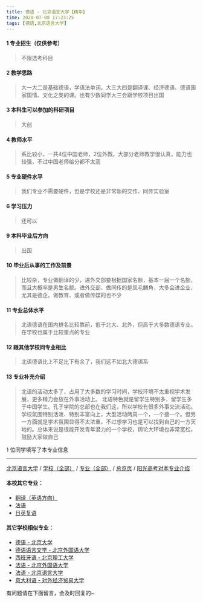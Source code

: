 ```yaml
---
title: 德语 - 北京语言大学【精华】
time: 2020-07-08 17:23:25
tags: [德语,北京语言大学]
---
```

#### 1 专业招生（仅供参考）  
> 不限选考科目 


#### 2 教学思路
> 大一大二是基础德语，学语法单词。大三大四是翻译课、经济德语、德语国家国情、文化之类的课。也有少数同学大三会跟学校项目出国


#### 3 本科生可以参加的科研项目
>  大创


#### 4 教师水平
> 系比较小，一共4位中国老师，2位外教。大部分老师教学很认真，能力也较强，不过中国老师给分都不太高


#### 5 专业硬件水平
> 我们专业不需要硬件，但是学校还是非常新的交传、同传实验室


#### 6 学习压力
> 还可以


#### 9 本科毕业后方向
> 出国


#### 10 毕业后从事的工作及前景
> 比较杂，专业做翻译的少，进外交部要根据国家名额，基本一届一个名额，而且大概率是男生名额。进外交部、做同传的是凤毛麟角，大多会进企业，尤其是德企。做教育、或者做传媒的也不少


#### 11 专业总体水平
> 北语德语在国内排名比较靠前，低于北大、北外，但高于大多数德语专业。在学校也属于比较重点的专业


#### 12 跟其他学校同专业相比
> 北语德语比上不足比下有余了，我们远不如北大德语系


#### 13 专业补充介绍
> 北语的活动太多了，占用了大多数的学习时间，学校环境不太重视学术发展，更多精力会放在外事活动上。
北语特色就是留学生特别多，留学生多于中国学生。孔子学院的总部也在我们这，所以学校有很多外事交流活动。学校氛围特别活泼、特别丰富向上，大型活动两周一个，一个接一个。但另一方面就是学术氛围显得不太浓重，不过想学习也是可以找到自己的一方天地的。总体来说是很能开发青年潜力的一个学校，舆论大环境也非常宽松，鼓励大家做自己

1 位同学填写了本专业信息
***
[北京语言大学](https://univgo.github.io/2020/07/08/北京语言大学) / [学校（全部）](https://univgo.github.io/2020/07/09/学校汇总页) / [专业（全部）](https://univgo.github.io/2020/07/09/专业汇总页) / [总览页](https://univgo.github.io/2020/07/09/总览) / [阳光高考对本专业介绍](http://gaokao.chsi.com.cn/sch/zyk/view.do?schId=73394622&specId=73383491)
#### 本校其它专业：
- [翻译（英语方向）](https://univgo.github.io/2020/07/08/翻译（英语方向）%20-%20北京语言大学)
- [法语](https://univgo.github.io/2020/07/08/法语%20-%20北京语言大学)
- [日英复语](https://univgo.github.io/2020/07/08/日英复语%20-%20北京语言大学)

#### 其它学校相似专业：
- [德语 - 北京大学](https://univgo.github.io/2020/07/08/德语%20-%20北京大学)
- [德语语言文学 - 北京外国语大学](https://univgo.github.io/2020/07/08/德语语言文学%20-%20北京外国语大学)
- [西班牙语 - 北京理工大学](https://univgo.github.io/2020/07/08/西班牙语%20-%20北京理工大学)
- [法语 - 北京外国语大学](https://univgo.github.io/2020/07/08/法语%20-%20北京外国语大学)
- [法语 - 北京语言大学](https://univgo.github.io/2020/07/08/法语%20-%20北京语言大学)
- [意大利语 - 对外经济贸易大学](https://univgo.github.io/2020/07/08/意大利语%20-%20对外经济贸易大学)


有问题请在下面留言，会及时回复的~

